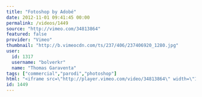```yaml
---
title: "Fotoshop by Adobé"
date: 2012-11-01 09:41:45 00:00
permalink: /videos/1449
source: "http://vimeo.com/34813864"
featured: false
provider: "Vimeo"
thumbnail: "http://b.vimeocdn.com/ts/237/406/237406920_1280.jpg"
user:
  id: 1317
  username: "bolverkr"
  name: "Thomas Garaventa"
tags: ["commercial","parodi","photoshop"]
html: "<iframe src=\"http://player.vimeo.com/video/34813864\" width=\"1280\" height=\"720\" frameborder=\"0\" webkitAllowFullScreen mozallowfullscreen allowFullScreen></iframe>"
id: 1449
---
```



